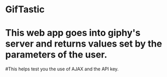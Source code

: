 # GifTastic

# This web app goes into giphy's server and returns values set by the parameters of the user.

#This helps test you the use of AJAX and the API key.
